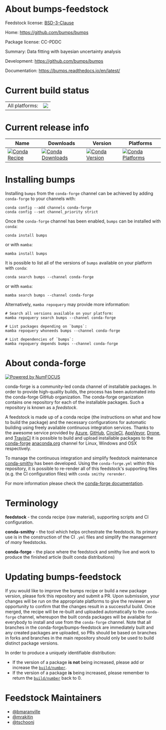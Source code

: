 About bumps-feedstock
=====================

Feedstock license: [BSD-3-Clause](https://github.com/conda-forge/bumps-feedstock/blob/main/LICENSE.txt)

Home: https://github.com/bumps/bumps

Package license: CC-PDDC

Summary: Data fitting with bayesian uncertainty analysis

Development: https://github.com/bumps/bumps

Documentation: https://bumps.readthedocs.io/en/latest/

Current build status
====================


<table><tr><td>All platforms:</td>
    <td>
      <a href="https://dev.azure.com/conda-forge/feedstock-builds/_build/latest?definitionId=3767&branchName=main">
        <img src="https://dev.azure.com/conda-forge/feedstock-builds/_apis/build/status/bumps-feedstock?branchName=main">
      </a>
    </td>
  </tr>
</table>

Current release info
====================

| Name | Downloads | Version | Platforms |
| --- | --- | --- | --- |
| [![Conda Recipe](https://img.shields.io/badge/recipe-bumps-green.svg)](https://anaconda.org/conda-forge/bumps) | [![Conda Downloads](https://img.shields.io/conda/dn/conda-forge/bumps.svg)](https://anaconda.org/conda-forge/bumps) | [![Conda Version](https://img.shields.io/conda/vn/conda-forge/bumps.svg)](https://anaconda.org/conda-forge/bumps) | [![Conda Platforms](https://img.shields.io/conda/pn/conda-forge/bumps.svg)](https://anaconda.org/conda-forge/bumps) |

Installing bumps
================

Installing `bumps` from the `conda-forge` channel can be achieved by adding `conda-forge` to your channels with:

```
conda config --add channels conda-forge
conda config --set channel_priority strict
```

Once the `conda-forge` channel has been enabled, `bumps` can be installed with `conda`:

```
conda install bumps
```

or with `mamba`:

```
mamba install bumps
```

It is possible to list all of the versions of `bumps` available on your platform with `conda`:

```
conda search bumps --channel conda-forge
```

or with `mamba`:

```
mamba search bumps --channel conda-forge
```

Alternatively, `mamba repoquery` may provide more information:

```
# Search all versions available on your platform:
mamba repoquery search bumps --channel conda-forge

# List packages depending on `bumps`:
mamba repoquery whoneeds bumps --channel conda-forge

# List dependencies of `bumps`:
mamba repoquery depends bumps --channel conda-forge
```


About conda-forge
=================

[![Powered by
NumFOCUS](https://img.shields.io/badge/powered%20by-NumFOCUS-orange.svg?style=flat&colorA=E1523D&colorB=007D8A)](https://numfocus.org)

conda-forge is a community-led conda channel of installable packages.
In order to provide high-quality builds, the process has been automated into the
conda-forge GitHub organization. The conda-forge organization contains one repository
for each of the installable packages. Such a repository is known as a *feedstock*.

A feedstock is made up of a conda recipe (the instructions on what and how to build
the package) and the necessary configurations for automatic building using freely
available continuous integration services. Thanks to the awesome service provided by
[Azure](https://azure.microsoft.com/en-us/services/devops/), [GitHub](https://github.com/),
[CircleCI](https://circleci.com/), [AppVeyor](https://www.appveyor.com/),
[Drone](https://cloud.drone.io/welcome), and [TravisCI](https://travis-ci.com/)
it is possible to build and upload installable packages to the
[conda-forge](https://anaconda.org/conda-forge) [anaconda.org](https://anaconda.org/)
channel for Linux, Windows and OSX respectively.

To manage the continuous integration and simplify feedstock maintenance
[conda-smithy](https://github.com/conda-forge/conda-smithy) has been developed.
Using the ``conda-forge.yml`` within this repository, it is possible to re-render all of
this feedstock's supporting files (e.g. the CI configuration files) with ``conda smithy rerender``.

For more information please check the [conda-forge documentation](https://conda-forge.org/docs/).

Terminology
===========

**feedstock** - the conda recipe (raw material), supporting scripts and CI configuration.

**conda-smithy** - the tool which helps orchestrate the feedstock.
                   Its primary use is in the construction of the CI ``.yml`` files
                   and simplify the management of *many* feedstocks.

**conda-forge** - the place where the feedstock and smithy live and work to
                  produce the finished article (built conda distributions)


Updating bumps-feedstock
========================

If you would like to improve the bumps recipe or build a new
package version, please fork this repository and submit a PR. Upon submission,
your changes will be run on the appropriate platforms to give the reviewer an
opportunity to confirm that the changes result in a successful build. Once
merged, the recipe will be re-built and uploaded automatically to the
`conda-forge` channel, whereupon the built conda packages will be available for
everybody to install and use from the `conda-forge` channel.
Note that all branches in the conda-forge/bumps-feedstock are
immediately built and any created packages are uploaded, so PRs should be based
on branches in forks and branches in the main repository should only be used to
build distinct package versions.

In order to produce a uniquely identifiable distribution:
 * If the version of a package **is not** being increased, please add or increase
   the [``build/number``](https://docs.conda.io/projects/conda-build/en/latest/resources/define-metadata.html#build-number-and-string).
 * If the version of a package **is** being increased, please remember to return
   the [``build/number``](https://docs.conda.io/projects/conda-build/en/latest/resources/define-metadata.html#build-number-and-string)
   back to 0.

Feedstock Maintainers
=====================

* [@bmaranville](https://github.com/bmaranville/)
* [@mrakitin](https://github.com/mrakitin/)
* [@tschoonj](https://github.com/tschoonj/)

